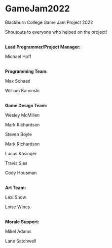 # GameJam2022
Blackburn College Game Jam Project 2022

Shoutouts to everyone who helped on the project!
<br></br>

<p><strong>Lead Programmer/Project Manager:</strong></p>
Michael Hoff
<br></br>
<p><strong>Programming Team:</strong></p>
Max Schaad

William Kaminski
<br></br>
<p><strong>Game Design Team:</strong></p>

Wesley McMillen

Mark Richardson

Steven Boyle

Mark Richardson

Lucas Kasinger

Travis Sies

Cody Housman
<br></br>
<p><strong>Art Team:</strong></p>

Lexi Snow

Loise Wines
<br></br>
<p><strong>Morale Support:</strong></p>

Mikel Adams

Lane Satchwell
<br></br>









